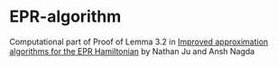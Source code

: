 # EPR-algorithm
Computational part of Proof of Lemma 3.2 in [Improved approximation algorithms for the EPR Hamiltonian](https://arxiv.org/abs/2504.10712) by Nathan Ju and Ansh Nagda
